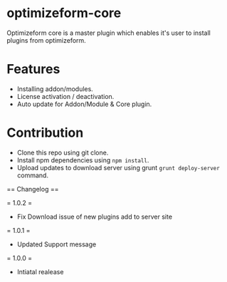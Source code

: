 # optimizeform-core
Optimizeform core is a master plugin which enables it's user to install plugins from optimizeform. 


# Features
* Installing addon/modules.
* License activation / deactivation.
* Auto update for Addon/Module & Core plugin.

# Contribution
* Clone this repo using git clone.
* Install npm dependencies using `npm install`.
* Upload updates to download server using grunt `grunt deploy-server` command.

== Changelog ==

= 1.0.2 =
* Fix Download issue of new plugins add to server site

= 1.0.1 =
* Updated Support message

= 1.0.0 =
* Intiatal realease 